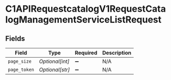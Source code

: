 # C1APIRequestcatalogV1RequestCatalogManagementServiceListRequest


## Fields

| Field              | Type               | Required           | Description        |
| ------------------ | ------------------ | ------------------ | ------------------ |
| `page_size`        | *Optional[int]*    | :heavy_minus_sign: | N/A                |
| `page_token`       | *Optional[str]*    | :heavy_minus_sign: | N/A                |